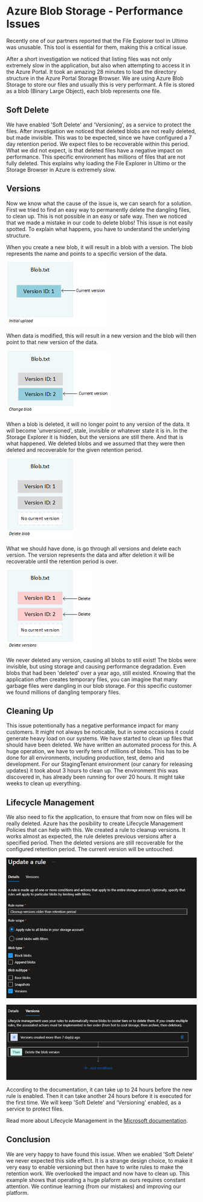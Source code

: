 # Azure Blob Storage - Performance Issues

Recently one of our partners reported that the File Explorer tool in Ultimo was unusable. This tool is essential for them, making this a critical issue.

After a short investigation we noticed that listing files was not only extremely slow in the application, but also when attempting to access it in the Azure Portal. It took an amazing 28 minutes to load the directory structure in the Azure Portal Storage Browser. We are using Azure Blob Storage to store our files and usually this is very performant. A file is stored as a blob (Binary Large Object), each blob represents one file.

## Soft Delete

We have enabled 'Soft Delete' and 'Versioning', as a service to protect the files. After investigation we noticed that deleted blobs are not really deleted, but made invisible. This was to be expected, since we have configured a 7 day retention period. We expect files to be recoverable within this period. What we did not expect, is that deleted files have a negative impact on performance. This specific environment has millions of files that are not fully deleted. This explains why loading the File Explorer in Ultimo or the Storage Browser in Azure is extremely slow.

## Versions

Now we know what the cause of the issue is, we can search for a solution. First we tried to find an easy way to permanently delete the dangling files, to clean up. This is not possible in an easy or safe way. Then we noticed that we made a mistake in our code to delete blobs! This issue is not easily spotted. To explain what happens, you have to understand the underlying structure.

When you create a new blob, it will result in a blob with a version. The blob represents the name and points to a specific version of the data.

![Upload](BlobUpload.png)

When data is modified, this will result in a new version and the blob will then point to that new version of the data.

![Change](BlobChange.png)

When a blob is deleted, it will no longer point to any version of the data. It will become 'unversioned', stale, invisible or whatever state it is in. In the Storage Explorer it is hidden, but the versions are still there. And that is what happened. We deleted blobs and we assumed that they were then deleted and recoverable for the given retention period.

![Delete](BlobDelete.png)

What we should have done, is go through all versions and delete each version. The version represents the data and after deletion it will be recoverable until the retention period is over.

![Delete Versions](BlobDeleteVersions.png)

We never deleted any version, causing all blobs to still exist! The blobs were invisible, but using storage and causing performance degradation. Even blobs that had been 'deleted' over a year ago, still existed. Knowing that the application often creates temporary files, you can imagine that many garbage files were dangling in our blob storage. For this specific customer we found millions of dangling temporary files.

## Cleaning Up

This issue potentionally has a negative performance impact for many customers. It might not always be noticable, but in some occasions it could generate heavy load on our systems. We have started to clean up files that should have been deleted. We have written an automated process for this. A huge operation, we have to verify tens of millions of blobs. This has to be done for all environments, including production, test, demo and development. For our StagingTenant environment (our canary for releasing updates) it took about 3 hours to clean up. The environment this was discovered in, has already been running for over 20 hours. It might take weeks to clean up everything.

## Lifecycle Management

We also need to fix the application, to ensure that from now on files will be really deleted. Azure has the posibility to create Lifecycle Management Policies that can help with this. We created a rule to cleanup versions. It works almost as expected, the rule deletes previous versions after a specified period. Then the deleted versions are still recoverable for the configured retention period. The current version will be untouched.

![LifecycleRule](LifecycleRuleDetails.png)

![LifecycleRule](LifecycleRuleVersions.png)

According to the documentation, it can take up to 24 hours before the new rule is enabled. Then it can take another 24 hours before it is executed for the first time. We will keep 'Soft Delete' and 'Versioning' enabled, as a service to protect files.

Read more about Lifecycle Management in the [Microsoft documentation](https://docs.microsoft.com/en-us/azure/storage/blobs/lifecycle-management-overview).

## Conclusion

We are very happy to have found this issue. When we enabled 'Soft Delete' we never expected this side effect. It is a strange design choice, to make it very easy to enable versioning but then have to write rules to make the retention work. We overlooked the impact and now have to clean up. This example shows that operating a huge plaform as ours requires constant attention. We continue learning (from our mistakes) and improving our platform.